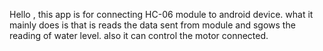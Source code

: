 Hello ,
 this app is for  connecting HC-06 module to android device. 
 what it mainly does is that is reads the data sent from module and sgows the reading of water level.
  also it can control the motor connected.